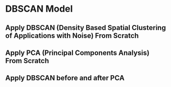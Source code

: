 
# DBSCAN Model

## Apply  DBSCAN (Density Based Spatial Clustering of Applications with Noise) From Scratch

## Apply PCA (Principal Components Analysis) From Scratch

## Apply DBSCAN before and after PCA 
